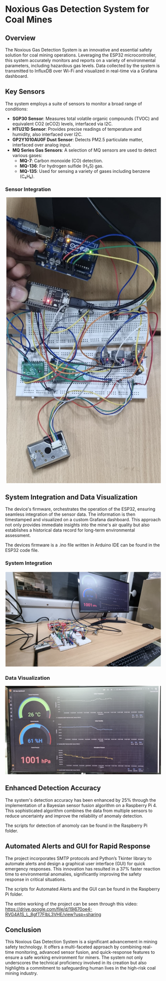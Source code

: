 # Noxious Gas Detection System for Coal Mines

## Overview

The Noxious Gas Detection System is an innovative and essential safety solution for coal mining operations. Leveraging the ESP32 microcontroller, this system accurately monitors and reports on a variety of environmental parameters, including hazardous gas levels. Data collected by the system is transmitted to InfluxDB over Wi-Fi and visualized in real-time via a Grafana dashboard.

## Key Sensors

The system employs a suite of sensors to monitor a broad range of conditions:
- **SGP30 Sensor**: Measures total volatile organic compounds (TVOC) and equivalent CO2 (eCO2) levels, interfaced via I2C.
- **HTU21D Sensor**: Provides precise readings of temperature and humidity, also interfaced over I2C.
- **GP2Y1010AU0F Dust Sensor**: Detects PM2.5 particulate matter, interfaced over analog input.
- **MQ Series Gas Sensors**: A selection of MQ sensors are used to detect various gases:
  - **MQ-7**: Carbon monoxide (CO) detection.
  - **MQ-136**: For hydrogen sulfide (H₂S) gas.
  - **MQ-135**: Used for sensing a variety of gases including benzene (C₆H₆).

### Sensor Integration
![Sensor Integration](images/image4.png)

## System Integration and Data Visualization

The device's firmware, orchestrates the operation of the ESP32, ensuring seamless integration of the sensor data. The information is then timestamped and visualized on a custom Grafana dashboard. This approach not only provides immediate insights into the mine's air quality but also establishes a historical data record for long-term environmental assessment.

The devices firmware is a .ino file written in Arduino IDE can be found in the ESP32 code file.

### System Integration
![System Integration](images/image1.png)

### Data Visualization
![Data Visualization](images/image3.png)

## Enhanced Detection Accuracy

The system's detection accuracy has been enhanced by 25% through the implementation of a Bayesian sensor fusion algorithm on a Raspberry Pi 4. This sophisticated algorithm combines the data from multiple sensors to reduce uncertainty and improve the reliability of anomaly detection.

The scripts for detection of anomoly can be found in the Raspberry Pi folder.

## Automated Alerts and GUI for Rapid Response

The project incorporates SMTP protocols and Python’s Tkinter library to automate alerts and design a graphical user interface (GUI) for quick emergency responses. This innovation has resulted in a 37% faster reaction time to environmental anomalies, significantly improving the safety response in critical situations.

The scripts for Automated Alerts and the GUI can be found in the Raspberry Pi folder.

The entire working of the project can be seen through this video: https://drive.google.com/file/d/19j670oe4-RVG4A1S_L_8gfT7FlbL3VHE/view?usp=sharing
## Conclusion

This Noxious Gas Detection System is a significant advancement in mining safety technology. It offers a multi-faceted approach by combining real-time monitoring, advanced sensor fusion, and quick-response features to ensure a safe working environment for miners. The system not only underscores the technical proficiency involved in its creation but also highlights a commitment to safeguarding human lives in the high-risk coal mining industry.
